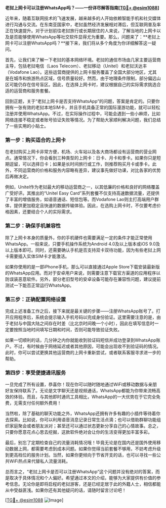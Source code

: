 **老挝上网卡可以注册WhatsApp吗？——一份详尽解答指南[[TG💪+ @esim1088](https://t.me/s/esim1088)]**

近年来，随着互联网技术的飞速发展，越来越多的人开始依赖智能手机和社交媒体进行沟通与交流。在东南亚国家中，老挝虽然经济发展相对滞后，但互联网普及率正在快速提升。对于计划前往老挝旅行或长期居住的人来说，了解当地的上网卡以及是否能够使用WhatsApp等社交软件显得尤为重要。那么，问题来了：**老挝上网卡可以注册WhatsApp吗？**接下来，我们将从多个角度为你详细解答这一疑问。

首先，让我们来了解一下老挝的基本网络环境。老挝的通信市场由几家主要运营商主导，包括老挝电信（Laos Telecom）、老挝移动（Unitel）和老挝沃达丰（Vodafone Lao）。这些运营商提供的上网卡服务覆盖了全国大部分地区，尤其是在城市和旅游热点区域，信号质量较好。然而，由于地理条件限制，部分偏远山区可能仍存在信号盲区。因此，在选择上网卡时，建议根据自己的实际需求挑选合适的运营商和服务套餐。

回到正题，关于“老挝上网卡是否支持WhatsApp”的问题，答案是肯定的。只要你拥有一张有效的老挝本地SIM卡，并且手机具备正常的国际漫游功能，就可以轻松注册并使用WhatsApp。不过，在实际操作过程中，可能会遇到一些小麻烦，比如网络连接不稳定或者账号验证失败等情况。为了帮助大家顺利解决问题，我们总结了一些实用的小贴士。

### 第一步：购买适合的上网卡

在老挝购买上网卡非常方便，机场、火车站以及各大商场都设有运营商的营业网点。通常情况下，你会看到三种类型的上网卡：日卡、月卡和季卡。如果你只是短期逗留，可以选择日卡；如果是长时间旅行或工作，则推荐购买月卡或季卡。此外，不同运营商的价格和服务内容略有差异，建议事先做好功课，对比各家的优势后再做决定。

例如，Unitel作为老挝最大的移动运营商之一，以其低廉的价格和良好的网络覆盖广受好评。其推出的“Unitel Easy Card”系列套餐不仅支持高速数据流量，还提供了丰富的增值服务，如语音通话、短信包等。而Vodafone Lao则主打高端用户群体，提供更加稳定且快速的数据传输体验。因此，在选购上网卡时，不仅要考虑价格因素，还要结合个人的实际需求。

### 第二步：确保手机兼容性

除了上网卡本身的质量外，你的手机硬件也需要满足一定的条件才能正常使用WhatsApp。一般来说，只要手机操作系统为Android 4.0及以上版本或iOS 9.0及以上版本即可。同时，还需要确认手机是否支持双卡双待功能，因为有些老挝上网卡需要插入实体SIM卡才能激活。

如果你使用的是一部iPhone手机，那么可以直接通过Apple Store下载安装最新版的WhatsApp应用。而对于安卓用户来说，则需要注意下载官方渠道的应用程序以防误装恶意软件。另外，部分老旧型号的安卓设备可能存在兼容性问题，建议提前测试一下能否正常运行WhatsApp。

### 第三步：正确配置网络设置

完成上述准备工作之后，接下来就是最关键的步骤——注册WhatsApp账号了。打开应用程序后，系统会提示输入手机号码以完成身份验证。这里需要注意的是，由于老挝与中国大陆之间存在时差（比北京时间晚一个小时），因此在填写信息时一定要按照当地时间填写日期和时间，否则可能导致验证失败。

如果一切顺利的话，几分钟之内你就能收到验证码短信并成功登录到WhatsApp账户。不过，有时候由于网络延迟或者其他原因，可能会出现收不到验证码的情况。此时，你可以尝试更换其他运营商的上网卡重新尝试，或者联系客服寻求进一步的帮助。

### 第四步：享受便捷通讯服务

一旦完成了所有设置，恭喜你！现在你可以随时随地通过WiFi或移动数据与亲朋好友保持联系了。无论是文字聊天还是视频通话，WhatsApp都能为你带来流畅高效的体验。而且，与其他即时通讯工具相比，WhatsApp的一大优势在于它完全免费，无需支付任何额外费用！

当然啦，除了基础的聊天功能之外，WhatsApp还拥有许多有趣的小插件等待着你去探索。比如说，你可以利用语音消息记录日常生活点滴；也可以借助群聊功能组织家庭聚会或者朋友派对；甚至还可以通过状态更新分享自己的心情故事。总之，只要你愿意花点心思去挖掘，这款软件绝对会让你的生活变得更加丰富多彩。

最后，别忘了定期检查自己的流量消耗情况哦！毕竟无论是在国内还是国外使用移动数据上网，都需要考虑到成本问题。如果你觉得当前套餐不够用，不妨考虑升级到更高档位的服务计划。当然，如果你更倾向于节省开支的话，也可以寻找一些公共WiFi热点来代替私人流量消耗。

总而言之，“老挝上网卡是否可以注册WhatsApp”这个问题并没有绝对的答案，而是取决于具体情况和个人偏好。希望通过本文的介绍，能够为大家提供有价值的参考信息。无论你是即将启程的老挝游客，还是已经定居于此的外籍人士，相信都能从中受益匪浅。如果你还有其他疑问的话，请随时留言讨论吧！

[[TG💪+ @esim1088](https://t.me/s/esim1088) ![Image](https://i.postimg.cc/4NQfJmqS/Snipaste-2025-05-13-00-14-12.png)]